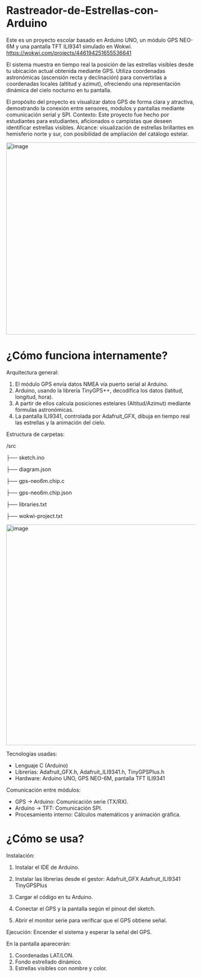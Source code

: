 # Rastreador-de-Estrellas-con-Arduino
Este es un proyecto escolar basado en Arduino UNO, un módulo GPS NEO-6M y una pantalla TFT ILI9341 simulado en Wokwi.
https://wokwi.com/projects/446194251655536641

El sistema muestra en tiempo real la posición de las estrellas visibles desde tu ubicación actual obtenida mediante GPS.
Utiliza coordenadas astronómicas (ascensión recta y declinación) para convertirlas a coordenadas locales (altitud y azimut), ofreciendo una representación dinámica del cielo nocturno en tu pantalla. 

El propósito del proyecto es visualizar datos GPS de forma clara y atractiva, demostrando la conexión entre sensores, módulos y pantallas mediante comunicación serial y SPI.
Contexto: Este proyecto fue hecho por estudiantes para estudiantes, aficionados o campistas que deseen identificar estrellas visibles.
Alcance: visualización de estrellas brillantes en hemisferio norte y sur, con posibilidad de ampliación del catálogo estelar.

<img width="795" height="510" alt="image" src="https://github.com/user-attachments/assets/5e316c3a-fbb8-42b3-8602-2bc1bad8d35f" />


# ¿Cómo funciona internamente?
Arquitectura general:
1. El módulo GPS envía datos NMEA vía puerto serial al Arduino.
2. Arduino, usando la librería TinyGPS++, decodifica los datos (latitud, longitud, hora).
3. A partir de ellos calcula posiciones estelares (Altitud/Azimut) mediante fórmulas astronómicas.
4. La pantalla ILI9341, controlada por Adafruit_GFX, dibuja en tiempo real las estrellas y la animación del cielo.

Estructura de carpetas:

/src

  ├── sketch.ino

  ├── diagram.json 
  
  ├── gps-neo6m.chip.c
  
  ├── gps-neo6m.chip.json  
  
  ├── libraries.txt  
  
  ├── wokwi-project.txt  

<img width="795" height="586" alt="image" src="https://github.com/user-attachments/assets/a97c1eb3-4064-4fc8-82cc-635ebb55c2ca" />

Tecnologías usadas:
- Lenguaje C (Arduino)
- Librerías: Adafruit_GFX.h, Adafruit_ILI9341.h, TinyGPSPlus.h
- Hardware: Arduino UNO, GPS NEO-6M, pantalla TFT ILI9341

Comunicación entre módulos:
- GPS → Arduino: Comunicación serie (TX/RX).
- Arduino → TFT: Comunicación SPI.
- Procesamiento interno: Cálculos matemáticos y animación gráfica.


# ¿Cómo se usa?
Instalación:
1. Instalar el IDE de Arduino.
2. Instalar las librerías desde el gestor:
    Adafruit_GFX
    Adafruit_ILI9341
    TinyGPSPlus

3. Cargar el código en tu Arduino.
4. Conectar el GPS y la pantalla según el pinout del sketch.
5. Abrir el monitor serie para verificar que el GPS obtiene señal.


Ejecución:
Encender el sistema y esperar la señal del GPS.


En la pantalla aparecerán:
1. Coordenadas LAT/LON.
2. Fondo estrellado dinámico.
3. Estrellas visibles con nombre y color.



